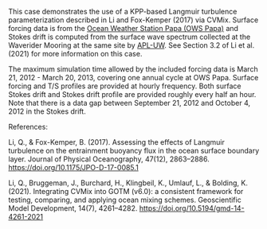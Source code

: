 This case demonstrates the use of a KPP-based Langmuir turbulence parameterization described in Li and Fox-Kemper (2017) via CVMix. Surface forcing data is from the [Ocean Weather Station Papa (OWS Papa)](https://www.pmel.noaa.gov/ocs/Papa) and Stokes drift is computed from the surface wave spectrum collected at the Waverider Mooring at the same site by [APL-UW](https://apl.uw.edu/project/project.php?id=ows-p). See Section 3.2 of Li et al. (2021) for more information on this case.

The maximum simulation time allowed by the included forcing data is March 21, 2012 - March 20, 2013, covering one annual cycle at OWS Papa. Surface forcing and T/S profiles are provided at hourly frequency. Both surface Stokes drift and Stokes drift profile are provided roughly every half an hour. Note that there is a data gap between September 21, 2012 and October 4, 2012 in the Stokes drift.

References:

Li, Q., & Fox-Kemper, B. (2017). Assessing the effects of Langmuir turbulence on the entrainment buoyancy flux in the ocean surface boundary layer. Journal of Physical Oceanography, 47(12), 2863–2886. https://doi.org/10.1175/JPO-D-17-0085.1

Li, Q., Bruggeman, J., Burchard, H., Klingbeil, K., Umlauf, L., & Bolding, K. (2021). Integrating CVMix into GOTM (v6.0): a consistent framework for testing, comparing, and applying ocean mixing schemes. Geoscientific Model Development, 14(7), 4261–4282. https://doi.org/10.5194/gmd-14-4261-2021

